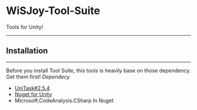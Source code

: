 # WiSJoy-Tool-Suite
Tools for Unity!

---
## Installation
---
Before you install Tool Suite, this tools is heavily base on those dependency. Get them first!
*Dependecy*
- [UniTask#2.5.4](https://github.com/Cysharp/UniTask)
- [Nuget for Unity](https://github.com/GlitchEnzo/NuGetForUnity)
- Microsoft.CodeAnalysis.CSharp In Nuget
